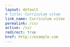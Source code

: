 ```yaml
---
layout: default
# title: Curriculum vitae
link_name: Curriculum vitae
permalink: /cv/
active: /cv/
redirect: true
href: http://example.com
---
```

